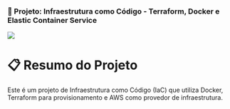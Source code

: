 ### 🚀 Projeto: Infraestrutura como Código - Terraform, Docker e Elastic Container Service

![](images/terraform-docker-elastic)


# 📋 Resumo do Projeto

Este é um projeto de Infraestrutura como Código (IaC) que utiliza Docker, Terraform para provisionamento e AWS como provedor de infraestrutura.